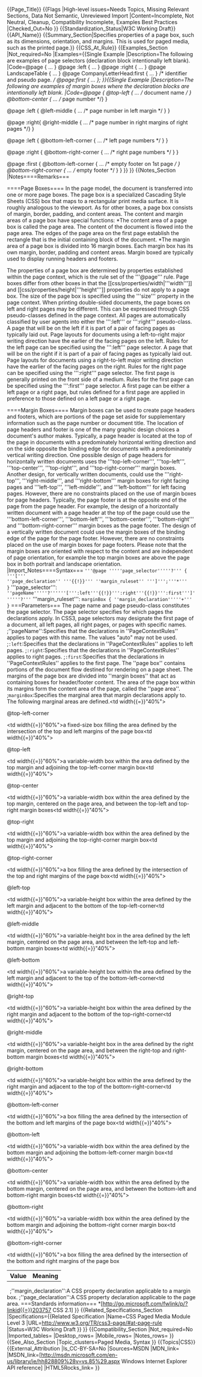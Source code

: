 {{Page_Title}}
{{Flags
|High-level issues=Needs Topics, Missing Relevant Sections, Data Not Semantic, Unreviewed Import
|Content=Incomplete, Not Neutral, Cleanup, Compatibility Incomplete, Examples Best Practices
|Checked_Out=No
}}
{{Standardization_Status|W3C Working Draft}}
{{API_Name}}
{{Summary_Section|Specifies properties of a page box, such as its dimensions, orientation, and margins. This is used for paged media, such as the printed page.}}
{{CSS_At_Rule}}
{{Examples_Section
|Not_required=No
|Examples={{Single Example
|Description=The following are examples of page selectors (declaration block intentionally left blank).
|Code=@page { ... }
@page :left { ... }
@page :right { ... }
@page LandscapeTable { ... }
@page CompanyLetterHead:first { ... } /*  identifier and pseudo page. */
@page:first { ... };
}}{{Single Example
|Description=The following are examples of margin boxes where the declaration blocks are intentionally left blank.
|Code=@page {
    @top-left { ... /* document name */ }
    @bottom-center { ... /* page number */}
}

@page :left {
    @left-middle { ... /* page number in left margin */ }
}

@page :right{
    @right-middle { ... /* page number in right margins of right pages */}
}

@page :left {
    @bottom-left-corner { ... /* left page numbers */ }
}

@page :right {
    @bottom-right-corner { ... /* right page numbers */ }
}

@page :first {
    @bottom-left-corner { ... /* empty footer on 1st page */ }
    @bottom-right-corner { ... /* empty footer */ }
}
}}
}}
{{Notes_Section
|Notes====Remarks===

====Page Boxes====
In the page model, the document is transferred into one or more page boxes. The page box is a specialized Cascading Style Sheets (CSS) box that maps to a rectangular print media surface.  It is roughly analogous to the viewport.  As for other boxes, a page box consists of margin, border, padding, and content areas. The content and margin areas of a page box have special functions:
*The content area of a page box is called the page area. The content of the document is flowed into the page area. The edges of the page area on the first page establish the rectangle that is the initial containing block of the document.
*The margin area of a page box is divided into 16 margin boxes. Each margin box has its own margin, border, padding and content areas. Margin boxed are typically used to display running headers and footers.

The properties of a page box are determined by properties established within the page context, which is the rule set of the '''@page''' rule. Page boxes differ from other boxes in that the [[css/properties/width|'''width''']] and [[css/properties/height|'''height''']] properties do not apply to a page box. The size of the page box is specified using the '''size''' property in the page context.
When printing double-sided documents, the page boxes on left and right pages may be different. This can be expressed through CSS pseudo-classes defined in the page context. All pages are automatically classified by user agents into either the ''':left''' or ''':right''' pseudo-class.
A page that will be on the left if it is part of a pair of facing pages as typically laid out. Page layouts for documents using a left-to-right major writing direction have the earlier of the facing pages on the left. Rules for the left page can be specified using the ''':left''' page selector.
A page that will be on the right if it is part of a pair of facing pages as typically laid out. Page layouts for documents using a right-to-left major writing direction have the earlier of the facing pages on the right. Rules for the right page can be specified using the ''':right''' page selector.
The first page is generally printed on the front side of a medium. Rules for the first page can be specified using the ''':first''' page selector. A first page can be either a left page or a right page, but rules defined for a first page are applied in preference to those defined on a left page or a right page.

====Margin Boxes====
Margin boxes can be used to create page headers and footers, which are portions of the page set aside for supplementary information such as the page number or document title. The location of page headers and footer is one of the many graphic design choices a document's author makes.
Typically, a page header is located at the top of the page in documents with a predominately horizontal writing direction and on the side opposite the binding edge for documents with a predominately vertical writing direction. One possible design of page headers for horizontally written documents uses the '''top-left-corner''', '''top-left''', '''top-center''', '''top-right''', and '''top-right-corner''' margin boxes. Another design, for vertically written documents, could use the '''right-top''', '''right-middle''', and '''right-bottom''' margin boxes for right facing pages and '''left-top''', '''left-middle''', and '''left-bottom''' for left facing pages. However, there are no constraints placed on the use of margin boxes for page headers.
Typically, the page footer is at the opposite end of the page from the page header. For example, the design of a horizontally written document with a page header at the top of the page could use the '''bottom-left-corner''', '''bottom-left''', '''bottom-center''', '''bottom-right''' and '''bottom-right-corner''' margin boxes as the page footer. The design of a vertically written document could use the margin boxes of the binding edge of the page for the page footer. However, there are no constraints placed on the use of margin boxes for page footers.
Please note that the margin boxes are oriented with respect to the content and are independent of page orientation, for example the top margin boxes are above the page box in both portrait and landscape orientation.
|Import_Notes====Syntax===
<code>'''@page '''''page_selector'''''?''' { '''[''' ''page_declaration'' '''{{!}}''' ''margin_ruleset'' ''']''';'''*''' }</code>
'''page_selector''':
<code>''pageName'''''?''''''[''':left'''{{!}}''':right'''{{!}}''':first''']''''''?'''</code>
'''margin_ruleset''':
<code>marginBox { ''margin_declaration'''''+''' }</code>
===Parameters===
The page name and page pseudo-class constitutes the page selector. The page selector specifies for which pages the declarations apply. In CSS3, page selectors may designate the first page of a document, all left pages, all right pages, or pages with specific names.
;''pageName'':Specifies that the declarations in ''PageContextRules'' applies to pages with this name. The values "auto" may not be used.
;<code>:left</code>:Specifies that the declarations in ''PageContextRules'' applies to left pages.
;<code>:right</code>:Specifies that the declarations in ''PageContextRules'' applies to right pages.
;<code>:first</code>:Specifies that the declarations in ''PageContextRules'' applies to the first page.
The ''page box'' contains portions of the document flow destined for rendering on a page sheet. The margins of the page box are divided into ''margin boxes'' that act as containing boxes for header/footer content. The area of the page box within its margins form the content area of the page, called the ''page area''.
;<code>marginBox</code>:Specifies the marginal area that margin declarations apply to. The following marginal areas are defined.<table><tr><th>Value</th><th>Meaning</th></tr><tr><td width{{=}}"40%"><dl><dt>@top-left-corner</dt></dl></td><td width{{=}}"60%">a fixed-size box filling the area defined by the intersection of the top and left margins of the page box</td></tr><tr><td width{{=}}"40%"><dl><dt>@top-left</dt></dl></td><td width{{=}}"60%">a variable-width box within the area defined by the top margin and adjoining the top-left-corner margin box</td></tr><tr><td width{{=}}"40%"><dl><dt>@top-center</dt></dl></td><td width{{=}}"60%">a variable-width box within the area defined by the top margin, centered on the page area, and between the top-left and top-right margin boxes</td></tr><tr><td width{{=}}"40%"><dl><dt>@top-right</dt></dl></td><td width{{=}}"60%">a variable-width box within the area defined by the top margin and adjoining the top-right-corner margin box</td></tr><tr><td width{{=}}"40%"><dl><dt>@top-right-corner</dt></dl></td><td width{{=}}"60%">a box filling the area defined by the intersection of the top and right margins of the page box</td></tr><tr><td width{{=}}"40%"><dl><dt>@left-top</dt></dl></td><td width{{=}}"60%">a variable-height box within the area defined by the left margin and adjacent to the bottom of the top-left-corner</td></tr><tr><td width{{=}}"40%"><dl><dt>@left-middle</dt></dl></td><td width{{=}}"60%">a variable-height box in the area defined by the left margin, centered on the page area, and between the left-top and left-bottom margin boxes</td></tr><tr><td width{{=}}"40%"><dl><dt>@left-bottom</dt></dl></td><td width{{=}}"60%">a variable-height box within the area defined by the left margin and adjacent to the top of the bottom-left-corner</td></tr><tr><td width{{=}}"40%"><dl><dt>@right-top</dt></dl></td><td width{{=}}"60%">a variable-height box within the area defined by the right margin and adjacent to the bottom of the top-right-corner</td></tr><tr><td width{{=}}"40%"><dl><dt>@right-middle</dt></dl></td><td width{{=}}"60%">a variable-height box in the area defined by the right margin, centered on the page area, and between the right-top and right-bottom margin boxes</td></tr><tr><td width{{=}}"40%"><dl><dt>@right-bottom</dt></dl></td><td width{{=}}"60%">a variable-height box within the area defined by the right margin and adjacent to the top of the bottom-right-corner</td></tr><tr><td width{{=}}"40%"><dl><dt>@bottom-left-corner</dt></dl></td><td width{{=}}"60%">a box filling the area defined by the intersection of the bottom and left margins of the page box</td></tr><tr><td width{{=}}"40%"><dl><dt>@bottom-left</dt></dl></td><td width{{=}}"60%">a variable-width box within the area defined by the bottom margin and adjoining the bottom-left-corner margin box</td></tr><tr><td width{{=}}"40%"><dl><dt>@bottom-center</dt></dl></td><td width{{=}}"60%">a variable-width box within the area defined by the bottom margin, centered on the page area, and between the bottom-left and bottom-right margin boxes</td></tr><tr><td width{{=}}"40%"><dl><dt>@bottom-right</dt></dl></td><td width{{=}}"60%">a variable-width box within the area defined by the bottom margin and adjoining the bottom-right corner margin box</td></tr><tr><td width{{=}}"40%"><dl><dt>@bottom-right-corner</dt></dl></td><td width{{=}}"60%">a box filling the area defined by the intersection of the bottom and right margins of the page box</td></tr></table> 
;''margin_declaration'':A CSS property declaration applicable to a margin box.
;''page_declaration'':A CSS property declaration applicable to the page area.
===Standards information===
*[http://go.microsoft.com/fwlink/p/?linkid{{=}}203757 CSS 2.1]
}}
{{Related_Specifications_Section
|Specifications={{Related Specification
|Name=CSS Paged Media Module Level 3
|URL=http://www.w3.org/TR/css3-page/#at-page-rule
|Status=W3C Working Draft 
}}
}}
{{Compatibility_Section
|Not_required=No
|Imported_tables=
|Desktop_rows=
|Mobile_rows=
|Notes_rows=
}}
{{See_Also_Section
|Topic_clusters=Paged Media, Syntax
}}
{{Topics|CSS}}
{{External_Attribution
|Is_CC-BY-SA=No
|Sources=MSDN
|MDN_link=
|MSDN_link=[http://msdn.microsoft.com/en-us/library/ie/hh828809%28v=vs.85%29.aspx Windows Internet Explorer API reference]
|HTML5Rocks_link=
}}